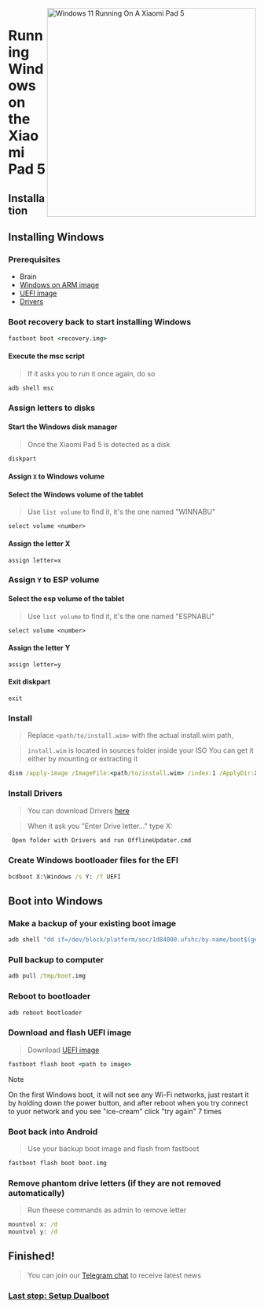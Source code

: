<img align="right" src="https://raw.githubusercontent.com/erdilS/Port-Windows-11-Xiaomi-Pad-5/main/nabu.png" width="425" alt="Windows 11 Running On A Xiaomi Pad 5">


# Running Windows on the Xiaomi Pad 5

## Installation

## Installing Windows

### Prerequisites
- Brain
- [Windows on ARM image](https://uupdump.net/)
- [UEFI image](https://raw.githubusercontent.com/erdilS/Port-Windows-11-Xiaomi-Pad-5/main/images/xiaomi-nabu_secureboot-v2.img)
- [Drivers](https://github.com/map220v/MiPad5-Drivers/releases/latest)

### Boot recovery back to start installing Windows

```cmd
fastboot boot <recovery.img>
```

#### Execute the msc script

> If it asks you to run it once again, do so

```cmd
adb shell msc
```
### Assign letters to disks
  

#### Start the Windows disk manager

> Once the Xiaomi Pad 5 is detected as a disk

```cmd
diskpart
```


#### Assign `X` to Windows volume

#### Select the Windows volume of the tablet
> Use `list volume` to find it, it's the one named "WINNABU"

```diskpart
select volume <number>
```

#### Assign the letter X
```diskpart
assign letter=x
```

### Assign `Y` to ESP volume

#### Select the esp volume of the tablet
> Use `list volume` to find it, it's the one named "ESPNABU"

```diskpart
select volume <number>
```

#### Assign the letter Y

```diskpart
assign letter=y
```

#### Exit diskpart
```diskpart
exit
```

  
  

### Install

> Replace `<path/to/install.wim>` with the actual install.wim path,

> `install.wim` is located in sources folder inside your ISO
> You can get it either by mounting or extracting it

```cmd
dism /apply-image /ImageFile:<path/to/install.wim> /index:1 /ApplyDir:X:\
```

### Install Drivers

> You can download Drivers [here](https://github.com/map220v/MiPad5-Drivers/releases/latest)

> When it ask you "Enter Drive letter..." type X:

```cmd
 Open folder with Drivers and run OfflineUpdater.cmd
```

### Create Windows bootloader files for the EFI

```cmd
bcdboot X:\Windows /s Y: /f UEFI
```




## Boot into Windows

### Make a backup of your existing boot image

```cmd
adb shell "dd if=/dev/block/platform/soc/1d84000.ufshc/by-name/boot$(getprop ro.boot.slot_suffix) of=/tmp/boot.img"
```

### Pull backup to computer

```cmd
adb pull /tmp/boot.img
```



### Reboot to bootloader 

```cmd
adb reboot bootloader
```

### Download and flash UEFI image
> Download [UEFI image](https://raw.githubusercontent.com/erdilS/Port-Windows-11-Xiaomi-Pad-5/main/images/xiaomi-nabu_secureboot-v2.img)

```cmd
fastboot flash boot <path to image>
```

> [!NOTE]
> On the first Windows boot, it will not see any Wi-Fi networks, just restart it by holding down the power button, and after reboot when you try connect to yuor network and you see "ice-cream" click "try again" 7 times
### Boot back into Android
> Use your backup boot image and flash from fastboot

```cmd
fastboot flash boot boot.img
```
### Remove phantom drive letters (if they are not removed automatically)
> Run theese commands as admin to remove letter
```cmd
mountvol x: /d
mountvol y: /d
```
## Finished!
> You can join our [Telegram chat](https://t.me/nabuwoa) to receive latest news 

### [Last step: Setup Dualboot](dualboot-en.md)
